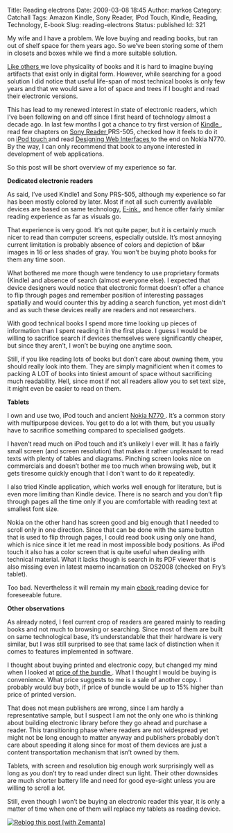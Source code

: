 Title: Reading electrons
Date: 2009-03-08 18:45
Author: markos
Category: Catchall
Tags: Amazon Kindle, Sony Reader, IPod Touch, Kindle, Reading, Technology, E-book
Slug: reading-electrons
Status: published
Id: 321

<div>
 <p>
  My wife and I have a problem. We love buying and reading books, but ran out of shelf space for them years ago. So we’ve been storing some of them in closets and boxes while we find a more suitable solution.
 </p>
 <p>
  <a href="http://pdml.net/pipermail/pdml_pdml.net/2009-February/161396.html">
   Like others
  </a>
  we love physicality of books and it is hard to imagine buying artifacts that exist only in digital form. However, while searching for a good solution I did notice that useful life-span of most technical books is only few years and that we would save a lot of space and trees if I bought and read their electronic versions.
 </p>
 <p>
  This has lead to my renewed interest in state of electronic readers, which I’ve been following on and off since I first heard of technology almost a decade ago. In last few months I got a chance to try first version of
  <a class="zem_slink" href="http://www.amazon.com" rel="homepage" title="Amazon Kindle">
   Kindle
  </a>
  , read few chapters on
  <a class="zem_slink" href="http://en.wikipedia.org/wiki/Sony_Reader" rel="wikipedia" title="Sony Reader">
   Sony Reader
  </a>
  PRS-505, checked how it feels to do it on
  <a class="zem_slink" href="http://en.wikipedia.org/wiki/IPod_Touch" rel="wikipedia" title="IPod Touch">
   iPod touch
  </a>
  and read
  <a href="http://designingwebinterfaces.com/" title="Book's homepage">
   Designing Web Interfaces
  </a>
  to the end on Nokia N770. By the way, I can only recommend that book to anyone interested in development of web applications.
 </p>
 <p>
  So this post will be short overview of my experience so far.
 </p>
 <p>
  <strong>
   Dedicated electronic readers
  </strong>
 </p>
 <p>
  As said, I’ve used Kindle1 and Sony PRS-505, although my experience so far has been mostly colored by later. Most if not all such currently available devices are based on same technology,
  <a href="http://www.eink.com/">
   E-ink
  </a>
  , and hence offer fairly similar reading experience as far as visuals go.
 </p>
 <p>
  That experience is very good. It’s not quite paper, but it is certainly much nicer to read than computer screens, especially outside. It’s most annoying current limitation is probably absence of colors and depiction of b&amp;w images in 16 or less shades of gray. You won’t be buying photo books for them any time soon.
 </p>
 <p>
  What bothered me more though were tendency to use proprietary formats (Kindle) and absence of search (almost everyone else). I expected that device designers would notice that electronic format doesn’t offer a chance to flip through pages and remember position of interesting passages spatially and would counter this by adding a search function, yet most didn’t and as such these devices really are readers and not researchers.
 </p>
 <p>
  With good technical books I spend more time looking up pieces of information than I spent reading it in the first place. I guess I would be willing to sacrifice search if devices themselves were significantly cheaper, but since they aren’t, I won’t be buying one anytime soon.
 </p>
 <p>
  Still, if you like reading lots of books but don’t care about owning them, you should really look into them. They are simply magnificient when it comes to packing A LOT of books into tiniest amount of space without sacrificing much readability. Hell, since most if not all readers allow you to set text size, it might even be easier to read on them.
 </p>
 <p>
  <strong>
   Tablets
  </strong>
 </p>
 <p>
  I own and use two, iPod touch and ancient
  <a class="zem_slink" href="http://en.wikipedia.org/wiki/Nokia_770_Internet_Tablet" rel="wikipedia" title="Nokia 770 Internet Tablet">
   Nokia N770
  </a>
  . It’s a common story with multipurpose devices. You get to do a lot with them, but you usually have to sacrifice something compared to specialised gadgets.
 </p>
 <p>
  I haven’t read much on iPod touch and it’s unlikely I ever will. It has a fairly small screen (and screen resolution) that makes it rather unpleasant to read texts with plenty of tables and diagrams. Pinching screen looks nice on commercials and doesn’t bother me too much when browsing web, but it gets tiresome quickly enough that I don’t want to do it repeatedly.
 </p>
 <p>
  I also tried Kindle application, which works well enough for literature, but is even more limiting than Kindle device. There is no search and you don’t flip through pages all the time only if you are comfortable with reading text at smallest font size.
 </p>
 <p>
  Nokia on the other hand has screen good and big enough that I needed to scroll only in one direction. Since that can be done with the same button that is used to flip through pages, I could read book using only one hand, which is nice since it let me read in most impossible body positions. As iPod touch it also has a color screen that is quite useful when dealing with technical material. What it lacks though is search in its PDF viewer that is also missing even in latest maemo incarnation on OS2008 (checked on Fry’s tablet).
 </p>
 <p>
  Too bad. Nevertheless it will remain my main
  <a class="zem_slink" href="http://en.wikipedia.org/wiki/E-book" rel="wikipedia" title="E-book">
   ebook
  </a>
  reading device for foreseeable future.
 </p>
 <p>
  <strong>
   Other observations
  </strong>
 </p>
 <p>
  As already noted, I feel current crop of readers are geared mainly to reading books and not much to browsing or searching. Since most of them are built on same technological base, it’s understandable that their hardware is very similar, but I was still surprised to see that same lack of distinction when it comes to features implemented in software.
 </p>
 <p>
  I thought about buying printed and electronic copy, but changed my mind when I looked at
  <a href="http://oreilly.com/catalog/9780596516253/index.html">
   price of the bundle
  </a>
  . What I thought I would be buying is convenience. What price suggests to me is a sale of another copy. I probably would buy both, if price of bundle would be up to 15% higher than price of printed version.
 </p>
 <p>
  That does not mean publishers are wrong, since I am hardly a representative sample, but I suspect I am not the only one who is thinking about building electronic library before they go ahead and purchase a reader. This transitioning phase where readers are not widespread yet might not be long enough to matter anyway and publishers probably don’t care about speeding it along since for most of them devices are just a content transportation mechanism that isn’t owned by them.
 </p>
 <p>
  Tablets, with screen and resolution big enough work surprisingly well as long as you don’t try to read under direct sun light. Their other downsides are much shorter battery life and need for good eye-sight unless you are willing to scroll a lot.
 </p>
 <p>
  Still, even though I won’t be buying an electronic reader this year, it is only a matter of time when one of them will replace my tablets as reading device.
 </p>
 <div class="zemanta-pixie">
  <a class="zemanta-pixie-a" href="http://reblog.zemanta.com/zemified/458d3d42-d0f7-451d-a58b-58e4f57d963b/" title="Zemified by Zemanta">
   <img alt="Reblog this post [with Zemanta]" class="zemanta-pixie-img" src="http://img.zemanta.com/reblog_e.png?x-id=458d3d42-d0f7-451d-a58b-58e4f57d963b"/>
  </a>
  <span class="zem-script more-related">
   <script src="http://static.zemanta.com/readside/loader.js" type="text/javascript">
   </script>
  </span>
 </div>
</div>
